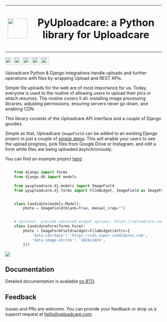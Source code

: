 
<table>
    <tr style="border: none;">
        <td style="border: none;">
            <img src="https://ucarecdn.com/2f4864b7-ed0e-4411-965b-8148623aa680/-/inline/yes/uploadcare-logo-mark.svg" target="" width="64" height="64">
        </td>
        <th style="vertical-align: center; border: none;">
            <p style="font-size: 2em">PyUploadcare: a Python library for Uploadcare</p>
        </th>
    </tr>
</table>

<p>
  <img src="https://badge.fury.io/py/pyuploadcare.svg" height="25" />
  <img src="https://github.com/uploadcare/pyuploadcare/actions/workflows/test.yml/badge.svg" height="25" /> 
  <img src="https://readthedocs.org/projects/pyuploadcare/badge/?version=latest" height="25" />
  <img src="https://coveralls.io/repos/github/uploadcare/pyuploadcare/badge.svg?branch=master" height="25" />
  <img src="https://img.shields.io/badge/tech-stack-0690fa.svg?style=flat" height="25" />
</p>

Uploadcare Python & Django integrations handle uploads and further operations
with files by wrapping Upload and REST APIs.

Simple file uploads for the web are of most importance for us. Today, everyone
is used to the routine of allowing users to upload their pics or attach resumes.
The routine covers it all: installing image processing libraries, adjusting
permissions, ensuring servers never go down, and enabling CDN.

This library consists of the Uploadcare API interface and a couple of Django
goodies.

Simple as that, Uploadcare ``ImageField`` can be added to an
existing Django project in just a couple of [simple steps](https://pyuploadcare.readthedocs.org/en/latest/quickstart.html).
This will enable your users to see the upload progress, pick files
from Google Drive or Instagram, and edit a form while files are
being uploaded asynchronously.

You can find an example project [here](<https://github.com/uploadcare/pyuploadcare-example>)`.

[id]: http://b.org/ "title"

```python

    from django import forms
    from django.db import models

    from pyuploadcare.dj.models import ImageField
    from pyuploadcare.dj.forms import FileWidget, ImageField as ImageFormField


    class Candidate(models.Model):
        photo = ImageField(blank=True, manual_crop="")


    # optional. provide advanced widget options: https://uploadcare.com/docs/uploads/widget/config/#options
    class CandidateForm(forms.Form):
        photo = ImageFormField(widget=FileWidget(attrs={
            'data-cdn-base': 'https://cdn.super-candidates.com',
            'data-image-shrink': '1024x1024',
        }))

```

![](https://ucarecdn.com/dbb4021e-b20e-40fa-907b-3da0a4f8ed70/-/resize/800/manual_crop.png)

## Documentation

Detailed documentation is available [on RTD](<https://pyuploadcare.readthedocs.io/en/latest/>).


## Feedback


Issues and PRs are welcome. You can provide your feedback or drop us a support
request at [hello@uploadcare.com](hello@uploadcare.com).
